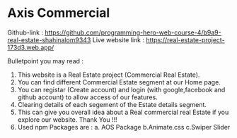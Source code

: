 # Axis Commercial

Github-link : https://github.com/programming-hero-web-course-4/b9a9-real-estate-shahinalom9343
Live website link : https://real-estate-project-173d3.web.app/

Bulletpoint you may read :

1. This website is a Real Estate project (Commercial Real Estate).
2. You can find different Commercial Estate segment at our Home page.
3. You can registar (Create account) and login (with google,facebook and github account) to allow access of our features.
4. Clearing details of each segement of the Estate details segment.
5. This can give you overall idea about a Real commercial real Estate if you explore our website. Thank You !!!
6. Used npm Packages are :
   a. AOS Package
   b.Animate.css
   c.Swiper Slider
